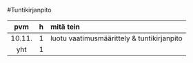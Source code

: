 #Tuntikirjanpito

|pvm | h | mitä tein |
|:--:|:--|:----|
|10.11.|1| luotu vaatimusmäärittely & tuntikirjanpito|
|yht |1  ||


